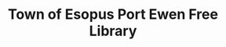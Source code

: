 ---
layout: repo
title: "Town of Esopus Port Ewen Free Library"
id: 22395
permalink: repos/22395/
---